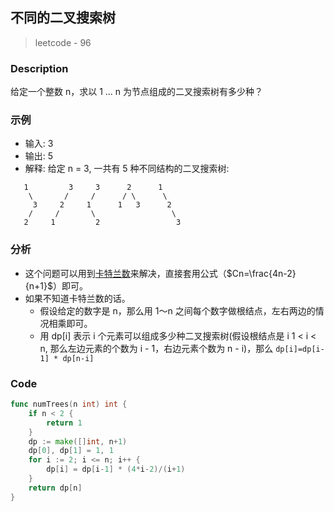 ## 不同的二叉搜索树
> leetcode - 96

### Description
给定一个整数 n，求以 1 ... n 为节点组成的二叉搜索树有多少种？

### 示例
* 输入: 3
* 输出: 5
* 解释:
给定 n = 3, 一共有 5 种不同结构的二叉搜索树:
```
   1         3     3      2      1
    \       /     /      / \      \
     3     2     1      1   3      2
    /     /       \                 \
   2     1         2                 3
```

### 分析
* 这个问题可以用到[卡特兰数](https://zh.wikipedia.org/wiki/%E5%8D%A1%E5%A1%94%E5%85%B0%E6%95%B0)来解决，直接套用公式（$Cn=\frac{4n-2}{n+1}$）即可。
* 如果不知道卡特兰数的话。
    * 假设给定的数字是 n，那么用 1～n 之间每个数字做根结点，左右两边的情况相乘即可。
    * 用 dp[i] 表示 i 个元素可以组成多少种二叉搜索树(假设根结点是 i 1 < i < n, 那么左边元素的个数为 i - 1，右边元素个数为 n - i)，那么 `dp[i]=dp[i-1] * dp[n-i]` 

### Code
```go
func numTrees(n int) int {
    if n < 2 {
        return 1
    }
    dp := make([]int, n+1)
    dp[0], dp[1] = 1, 1
    for i := 2; i <= n; i++ {
        dp[i] = dp[i-1] * (4*i-2)/(i+1)
    }
    return dp[n]
}
```